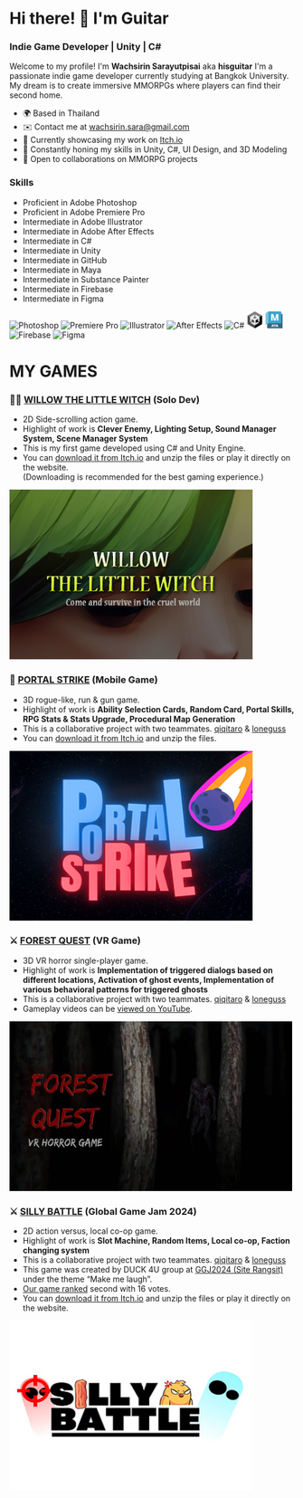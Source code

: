 # Hi there! 👋 I'm Guitar
### Indie Game Developer | Unity | C# 

Welcome to my profile! I'm **Wachsirin Sarayutpisai** aka **hisguitar** I'm a passionate indie game developer currently studying at Bangkok University. My dream is to create immersive MMORPGs where players can find their second home.
* 🌍 Based in Thailand
* ✉️ Contact me at [wachsirin.sara@gmail.com](mailto:wachsirin.sara@gmail.com)
* 🚀 Currently showcasing my work on [Itch.io](https://hisguitar.itch.io/)
* 🧠 Constantly honing my skills in Unity, C#, UI Design, and 3D Modeling
* 🤝 Open to collaborations on MMORPG projects

### Skills
* Proficient in Adobe Photoshop
* Proficient in Adobe Premiere Pro
* Intermediate in Adobe Illustrator
* Intermediate in Adobe After Effects
* Intermediate in C#
* Intermediate in Unity
* Intermediate in GitHub
* Intermediate in Maya
* Intermediate in Substance Painter
* Intermediate in Firebase
* Intermediate in Figma
<p align="left">
  <img src="https://raw.githubusercontent.com/danielcranney/readme-generator/main/public/icons/skills/photoshop-colored.svg" width="30" height="30" alt="Photoshop" />
  <img src="https://raw.githubusercontent.com/danielcranney/readme-generator/main/public/icons/skills/premierepro-colored.svg" width="30" height="30" alt="Premiere Pro" />
  <img src="https://raw.githubusercontent.com/danielcranney/readme-generator/main/public/icons/skills/illustrator-colored.svg" width="30" height="30" alt="Illustrator" />
  <img src="https://raw.githubusercontent.com/danielcranney/readme-generator/main/public/icons/skills/aftereffects-colored.svg" width="30" height="30" alt="After Effects" />
  <img src="https://raw.githubusercontent.com/danielcranney/readme-generator/main/public/icons/skills/csharp-colored.svg" width="30" height="30" alt="C#" />
  <img src="Unity_Icon.png" width="30" height="30" alt="Unity" />
  <img src="Maya_Icon.png" width="30" height="30" alt="Maya" />
  <img src="https://raw.githubusercontent.com/danielcranney/readme-generator/main/public/icons/skills/firebase-colored.svg" width="30" height="30" alt="Firebase" />
  <img src="https://raw.githubusercontent.com/danielcranney/readme-generator/main/public/icons/skills/figma-colored.svg" width="30" height="30" alt="Figma" />
</p>


# MY GAMES
### 🧙‍♂️ [WILLOW THE LITTLE WITCH](https://hisguitar.itch.io/willow) (Solo Dev)
* 2D Side-scrolling action game.
* Highlight of work is **Clever Enemy, Lighting Setup, Sound Manager System, Scene Manager System**
* This is my first game developed using C# and Unity Engine.
* You can [download it from Itch.io](https://hisguitar.itch.io/willow) and unzip the files or play it directly on the website.  
  (Downloading is recommended for the best gaming experience.)
<p align="left">
  <kbd>
    <a href="https://hisguitar.itch.io/willow" target="_blank" rel="noreferrer">
      <img src="Willow_Cover.png" width="430" height="300" alt="Willow The Little Witch" />
    </a>
  </kbd>
</p>

### 🌟 [PORTAL STRIKE](https://hisguitar.itch.io/portal-strike) (Mobile Game)
* 3D rogue-like, run & gun game.
* Highlight of work is **Ability Selection Cards, Random Card, Portal Skills, RPG Stats & Stats Upgrade, Procedural Map Generation**
* This is a collaborative project with two teammates. [qiqitaro](https://github.com/cheqii) & [loneguss](https://github.com/loneguss)
* You can [download it from Itch.io](https://hisguitar.itch.io/portal-strike) and unzip the files.
<p align="left">
  <kbd>
    <a href="https://hisguitar.itch.io/portal-strike" target="_blank" rel="noreferrer">
      <img src="PortalStrike_Cover.png" width="430" height="300" alt="Portal Strike" />
    </a>
  </kbd>
</p>

### ⚔ [FOREST QUEST](https://youtu.be/P7xZljkSM3Q?si=lK7ubU4eHmOwwfuc) (VR Game)
* 3D VR horror single-player game.
* Highlight of work is **Implementation of triggered dialogs based on different locations, Activation of ghost events, Implementation of various behavioral patterns for triggered ghosts**
* This is a collaborative project with two teammates. [qiqitaro](https://github.com/cheqii) & [loneguss](https://github.com/loneguss)
* Gameplay videos can be [viewed on YouTube](https://youtu.be/P7xZljkSM3Q?si=lK7ubU4eHmOwwfuc).
<p align="left">
  <kbd>
    <a href="https://youtu.be/P7xZljkSM3Q?si=lK7ubU4eHmOwwfuc" target="_blank" rel="noreferrer">
      <img src="ForestQuest_Cover.jpg" width="500" height="300" alt="Forest Quest" />
    </a>
  </kbd>
</p>

### ⚔ [SILLY BATTLE](https://qiqitaro.itch.io/silly-battle) (Global Game Jam 2024)
* 2D action versus, local co-op game.
* Highlight of work is **Slot Machine, Random Items, Local co-op, Faction changing system**
* This is a collaborative project with two teammates. [qiqitaro](https://github.com/cheqii) & [loneguss](https://github.com/loneguss)
* This game was created by DUCK 4U group at [GGJ2024 (Site Rangsit)](https://globalgamejam.org/jam-sites/2024/rangsit-university) under the theme “Make me laugh”.
* [Our game ranked](https://web.facebook.com/ThaiGameJam/videos/393072943374390/) second with 16 votes.
* You can [download it from Itch.io](https://qiqitaro.itch.io/silly-battle) and unzip the files or play it directly on the website.
<p align="left">
  <kbd>
    <a href="https://qiqitaro.itch.io/silly-battle" target="_blank" rel="noreferrer">
      <img src="SillyBattle_Cover.png" width="430" height="300" alt="Silly Battle" />
    </a>
  </kbd>
</p>
